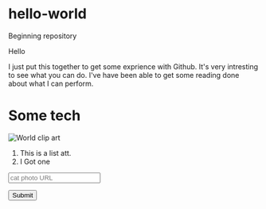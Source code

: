 # hello-world
Beginning repository  

Hello

I just put this together to get some exprience with Github.  It's very intresting to see what you can do.
I've have been able to get some reading done about what I can perform.

<main>
  <h1> Some tech </h1>
  
  <!-- <a href="" alt="placecard"> </a> -->
  
  <img src="http://clipart-library.com/clipart/381624.htm" alt="World clip art"> 
  
  <ol>
    <li> This is a list att. </li>
    <li> I Got one </li>
    
  </ol>
  
 <!-- form action  Input type  Placeholder --> 
 <form action="https://www.freecatphotoapp.com/submit-cat-photo"> 
   
<input type="text" placeholder="cat photo URL">

<!-- This is the button code for adding on page -->   
   <button type="submit">Submit</button>
</form>
  

